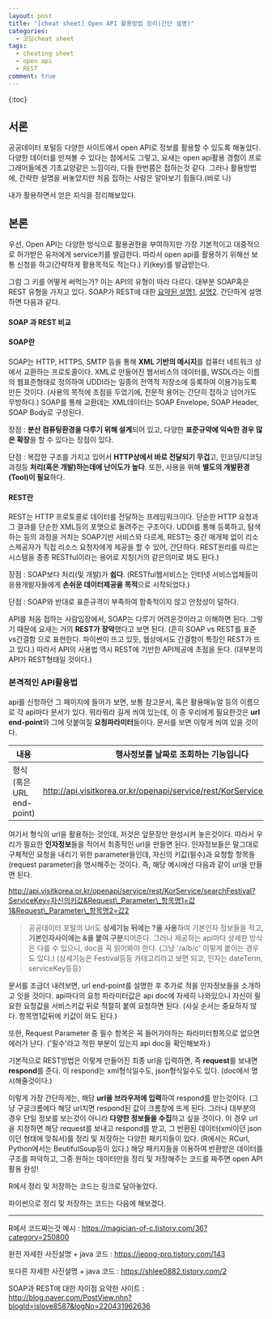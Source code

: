 ```yaml
---
layout: post
title: "[cheat sheet] Open API 활용방법 정리(간단 설명)"
categories:
  - 코딩cheat sheet
tags:
  - cheating sheet
  - open api
  - REST
comment: true
---
```

{:toc}

## 서론

공공데이터 포털등 다양한 사이트에서 open API로 정보를 활용할 수 있도록 해놓았다. 다양한 데이터를 만져볼 수 있다는 점에서도 그렇고, 요새는 open api활용 경험이 프로그래머들에겐 기초교양같은 느낌이라, 다들 한번쯤은 접하는것 같다. 그러나 활용방법에, 간략한 설명을 써놓았지만 처음 접하는 사람은 알아보기 힘들다.(바로 나) 

내가 활용하면서 얻은 지식을 정리해보았다.

## 본론

우선, Open API는 다양한 방식으로 활용권한을 부여하지만 가장 기본적이고 대중적으로 허가받은 유저에게 service키를 발급한다. 따라서 open api를 활용하기 위해선 보통 신청을 하고(간략하게 활용목적도 적는다.) 키(key)를 발급받는다. 

그럼 그 키를 어떻게 써먹는가? 이는 API의 유형이 따라 다르다. 대부분 SOAP혹은 REST 유형을 가지고 있다. SOAP가 REST에 대한 [요약된 설명1](http://blog.naver.com/PostView.nhn?blogId=islove8587&logNo=220431962636), [설명2](https://www.slideshare.net/seunghochoi4/soap-restful). 간단하게 설명하면 다음과 같다.

#### SOAP 과 REST 비교

#### SOAP란

SOAP는 HTTP, HTTPS, SMTP 등을 통해 **XML 기반의 메시지**를 컴퓨터 네트워크 상에서 교환하는 프로토콜이다. XML로 만들어진 웹서비스의 데이터를, WSDL라는 이름의 웹표준형태로 정의하여 UDDI라는 일종의 전역적 저장소에 등록하여 이용가능도록 만든 것이다. (사용의 목적에 초점을 두었기에, 전문적 용어는 간단히 접하고 넘어가도 무방하다.) SOAP를 통해 교환데는 XML데이터는 SOAP Envelope, SOAP Header, SOAP Body로 구성된다. 

장점 : **분산 컴퓨팅환경을 다루기 위해 설계**되어 있고, 다양한 **표준규약에 익숙한 경우 많은 확장**을 할 수 있다는 장점이 있다. 

단점 : 복잡한 구조를 가지고 있어서 **HTTP상에서 바로 전달되기 무겁**고, 인코딩/디코딩 과정등 **처리(혹은 개발)하는데에 난이도가 높다**. 또한, 사용을 위해 **별도의 개발환경(Tool)이 필요**하다. 

#### REST란

REST는 HTTP 프로토콜로 데이터를 전달하는 프레임워크이다. 단순한 HTTP 요청과 그 결과를 단순한 XML등의 포맷으로 돌려주는 구조이다. UDDI를 통해 등록하고, 탐색하는 등의 과정을 거치는 SOAP기반 서비스와 다르게, REST는 중간 매개체 없이 리소스제공자가 직접 리소스 요청자에게 제공을 할 수 있어, 간단하다. REST원리를 따르는 시스템을 종종 RESTful이라는 용어로 지칭(거의 같은의미로 봐도 된다.)

장점 : SOAP보다 처리(및 개발)가 **쉽다**.  (RESTful웹서비스는 인터넷 서비스업체들이 응용개발자들에게 **손쉬운 데이터제공을 목적**으로 시작되었다.)

단점 : SOAP와 반대로 표준규격이 부족하여 함축적이지 않고 안정성이 덜하다.

API를 처음 접하는 사람입장에서, SOAP는 다루기 어려운것이라고 이해하면 된다. 그렇기 때문에 요새는 거의 **REST가 장악**했다고 보면 된다. (흔히 SOAP vs REST를 표준vs간결함 으로 표현한다. 파이썬이 뜨고 있듯, 웹상에서도 간결함이 특징인 REST가 뜨고 있다.)  따라서 API의 사용법 역시 REST에 기반한 API제공에 초점을 둔다. (대부분의 API가 REST형태일 것이다.)

### 본격적인 API활용법

api를 신청하던 그 페이지에 들어가 보면, 보통 참고문서, 혹은 활용매뉴얼 등의 이름으로 각 api마다 문서가 있다. 뭐라뭐라 길게 씌여 있는데, 이 중 우리에게 필요한것은 **url end-point**와 그에 덧붙여질 **요청파라미터**들이다. 문서를 보면 이렇게 씌여 있을 것이다.

| 내용                     | 행사정보를 날짜로 조회하는 기능입니다                        |
| ------------------------ | ------------------------------------------------------------ |
| 형식(혹은 URL end-point) | http://api.visitkorea.or.kr/openapi/service/rest/KorService/searchFestival |

여기서 형식의 url을 활용하는 것인데, 저것은 앞문장만 완성시켜 놓은것이다. 따라서 우리가 필요한 **인자정보**들을 적어서 최종적인 url을 만들면 된다. 인자정보들은 말그대로 구체적인 요청을 내리기 위한 parameter들인데, 자신의 키값(필수)과 요청할 항목들(request parameter)을 명시해주는 것이다. 즉, 해당 예시에선 다음과 같이 url을 만들면 된다.

http://api.visitkorea.or.kr/openapi/service/rest/KorService/searchFestival?ServiceKey=자신의키값&Request\_Parameter\_항목명1=값1&Request\_Parameter\_항목명2=값2

> 공공데이터 포털의 Url도 **상세기능 뒤에는 ?을 사용**하여 기본인자 정보들을 적고, **기본인자사이에는 &을 붙여 구분**지어준다. 그러나 제공하는 api마다 상세한 방식은 다를 수 있으니, doc을 꼭 읽어봐야 한다. (그냥 '/a/b/c' 이렇게 붙이는 경우도 있다.)
> (상세기능은 Festival등등 카테고리라고 보면 되고, 인자는 dateTerm, serviceKey등등)

문서를 조금더 내려보면, url end-point를 설명한 후 추가로 적을 인자정보들을 소개하고 잇을 것이다. api마다의 요청 파라미터값은 api doc에 자세히 나와있으니 자신이 필요한 요청값을 서비스키값 뒤로 적절히 붙여 요청하면 된다. (사실 순서는 중요하지 않다. 항목명1값뒤에 키값이 와도 된다.)

또한, Request Parameter 중 필수 항목은 꼭 들어가야하는 파라미터항목으로 없으면 에러가 난다. ('필수'라고 적힌 부분이 있는지 api doc을 확인해보자.)

기본적으로 REST방법은 이렇게 만들어진 최종 url을 입력하면, 즉 **request**를 보내면 **respond**를 준다. 이 respond는 xml형식일수도, json형식일수도 있다. (doc에서 명시해줄것이다.) 

이렇게 가장 간단하게는, 해당 **url을 브라우저에 입력**하여 respond를 받는것이다. (그냥 구글크롬에다 해당 url치면 respond된 값이 크롬창에 뜨게 된다.  그러나 대부분의 경우 단일 정보를 보는것이 아니라 **다양한 정보들을 수집**하고 싶을 것이다. 이 경우 url을 지정하면 해당 request를 보내고 respond를 받고, 그 반환된 데이터(xml이던 json이던 형태에 맞춰서)를 정리 및 저장하는 다양한 패키지들이 있다. (R에서는 RCurl, Python에서는 BeutifulSoup등이 있다.) 해당 패키지들을 이용하여 반환받은 데이터를 구조를 파악하고, 그중 원하는 데이터만을 정리 및 저장해주는 코드를 짜주면 open API활용 완성!

R에서 정리 및 저장하는 코드는 링크로 달아놓았다.

파이썬으로 정리 및 저장하는 코드는 다음에 해보겠다.

---

R에서 코드짜는것 예시 : https://magician-of-c.tistory.com/36?category=250800

완전 자세한 사진설명 + java 코드 : https://jeong-pro.tistory.com/143

또다른 자세한 사진설명 + java 코드 : https://shlee0882.tistory.com/2

SOAP과 REST에 대한 차이점 요약한 사이트 : http://blog.naver.com/PostView.nhn?blogId=islove8587&logNo=220431962636





